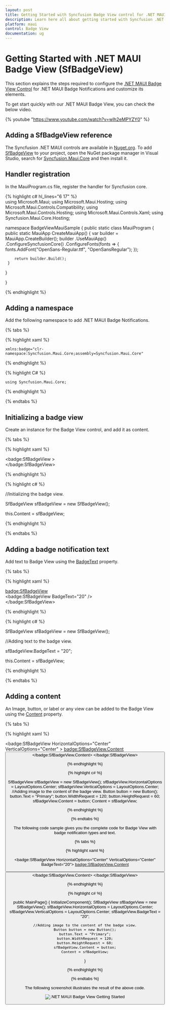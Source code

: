 ```yaml
---
layout: post
title: Getting Started with Syncfusion Badge View control for .NET MAUI
description: Learn here all about getting started with Syncfusion .NET MAUI Badge View (SfBadgeView) control its elements and more.
platform: maui
control: Badge View
documentation: ug
---
```


# Getting Started with .NET MAUI Badge View (SfBadgeView)

This section explains the steps required to configure the [.NET MAUI Badge View Control](https://www.syncfusion.com/maui-controls/maui-badge-view) for .NET MAUI Badge Notifications and customize its elements.

To get start quickly with our .NET MAUI Badge View, you can check the below video.

{% youtube "https://www.youtube.com/watch?v=wlh2eMPYZY0" %}

## Adding a SfBadgeView reference

The Syncfusion .NET MAUI controls are available in [Nuget.org](https://www.nuget.org/). To add [SfBadgeView](https://help.syncfusion.com/cr/maui/Syncfusion.Maui.Core.SfBadgeView.html?tabs=tabid-1) to your project, open the NuGet package manager in Visual Studio, search for [Syncfusion.Maui.Core](https://www.nuget.org/packages/Syncfusion.Maui.Core/) and then install it.

## Handler registration 

 In the MauiProgram.cs file, register the handler for Syncfusion core.

{% highlight c# hl_lines="6 17" %}   
using Microsoft.Maui;
using Microsoft.Maui.Hosting;
using Microsoft.Maui.Controls.Compatibility;
using Microsoft.Maui.Controls.Hosting;
using Microsoft.Maui.Controls.Xaml;
using Syncfusion.Maui.Core.Hosting;

namespace BadgeViewMauiSample
{
  public static class MauiProgram
  {
	public static MauiApp CreateMauiApp()
	{
		var builder = MauiApp.CreateBuilder();
		builder
		.UseMauiApp<App>()
		.ConfigureSyncfusionCore()
		.ConfigureFonts(fonts =>
		{
			fonts.AddFont("OpenSans-Regular.ttf", "OpenSansRegular");
		});

		return builder.Build();
	 }
   
  }

}     

{% endhighlight %}

## Adding a namespace

Add the following namespace to add .NET MAUI Badge Notifications.

{% tabs %}

{% highlight xaml %}

    xmlns:badge="clr-namespace:Syncfusion.Maui.Core;assembly=Syncfusion.Maui.Core"
	
{% endhighlight %}

{% highlight C# %}

    using Syncfusion.Maui.Core;

{% endhighlight %}

{% endtabs %}

## Initializing a badge view

Create an instance for the Badge View control, and add it as content.

{% tabs %}

{% highlight xaml %}

 <badge:SfBadgeView >        
</badge:SfBadgeView>

{% endhighlight %}

{% highlight c# %}

//Initializing the badge view.

SfBadgeView sfBadgeView = new SfBadgeView();

this.Content = sfBadgeView;
	
{% endhighlight %}

{% endtabs %}

## Adding a badge notification text

Add text to Badge View using the [BadgeText](https://help.syncfusion.com/cr/maui/Syncfusion.Maui.Core.SfBadgeView.html#Syncfusion_Maui_Core_SfBadgeView_BadgeText) property.

{% tabs %}

{% highlight xaml %}

<badge:SfBadgeView>        
    <badge:SfBadgeView BadgeText="20" />          
</badge:SfBadgeView>

{% endhighlight %}

{% highlight c# %}
   
SfBadgeView sfBadgeView = new SfBadgeView();

//Adding text to the badge view.

sfBadgeView.BadgeText = "20";

this.Content = sfBadgeView;

{% endhighlight %}

{% endtabs %}

## Adding a content

An Image, button, or label or any view can be added to the Badge View using the [Content](https://help.syncfusion.com/cr/maui/Syncfusion.Maui.Core.SfBadgeView.html#Syncfusion_Maui_Core_SfBadgeView_Content) property.

{% tabs %}

{% highlight xaml %}

<badge:SfBadgeView HorizontalOptions="Center" VerticalOptions="Center" >
        <badge:SfBadgeView.Content>
            <Button Text="Primary" WidthRequest="120"  HeightRequest="60"/>
        </badge:SfBadgeView.Content>
</badge:SfBadgeView>   

{% endhighlight %}

{% highlight c# %}
	
SfBadgeView sfBadgeView = new SfBadgeView();
sfBadgeView.HorizontalOptions = LayoutOptions.Center;
sfBadgeView.VerticalOptions = LayoutOptions.Center;
//Adding image to the content of the badge view.
Button button = new Button();
button.Text = "Primary";
button.WidthRequest = 120;
button.HeightRequest = 60;
sfBadgeView.Content = button;
Content = sfBadgeView;

{% endhighlight %}
 
{% endtabs %}

The following code sample gives you the complete code for Badge View with badge notification types and text.

{% tabs %}

{% highlight xaml %}

<badge:SfBadgeView HorizontalOptions="Center" VerticalOptions="Center" BadgeText="20">
        <badge:SfBadgeView.Content>
            <Button Text="Primary" WidthRequest="120"  HeightRequest="60"/>
        </badge:SfBadgeView.Content>
</badge:SfBadgeView>


{% endhighlight %}

{% highlight c# %}

public MainPage()
{
    InitializeComponent();
    SfBadgeView sfBadgeView = new SfBadgeView();
    sfBadgeView.HorizontalOptions = LayoutOptions.Center;
    sfBadgeView.VerticalOptions = LayoutOptions.Center;
    sfBadgeView.BadgeText = "20";

    //Adding image to the content of the badge view.
    Button button = new Button();
    button.Text = "Primary";
    button.WidthRequest = 120;
    button.HeightRequest = 60;
    sfBadgeView.Content = button;
    Content = sfBadgeView;
}

{% endhighlight %}

{% endtabs %}

The following screenshot illustrates the result of the above code.

![.NET MAUI Badge View Getting Started](getting-started_images/net_maui_badge_view_getting_started.png) 


